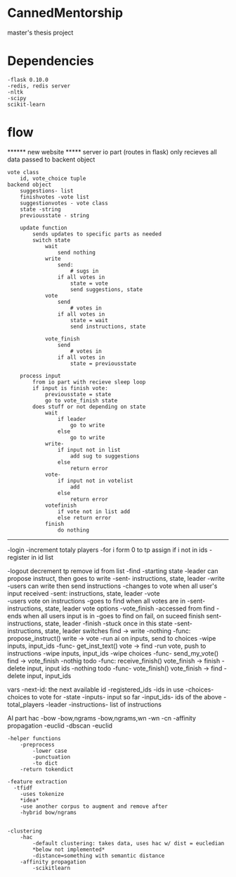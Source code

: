 CannedMentorship
================

master's thesis project

Dependencies
============
    -flask 0.10.0
    -redis, redis server
    -nltk
    -scipy
    scikit-learn

flow
========
****** new website *****
server
    io part (routes in flask)
        only recieves
        all data passed to backent object
    
    vote class
        id, vote_choice tuple
    backend object
        suggestions- list
        finishvotes -vote list
        suggestionvotes - vote class
        state -string
        previousstate - string
        
        update function 
            sends updates to specific parts as needed
            switch state
                wait
                    send nothing
                write
                    send:
                        # sugs in
                    if all votes in
                        state = vote
                        send suggestions, state
                vote
                    send
                        # votes in
                    if all votes in
                        state = wait
                        send instructions, state

                vote_finish
                    send
                        # votes in
                    if all votes in
                        state = previousstate
                                            
        process input
            from io part with recieve sleep loop
            if input is finish vote:
                previousstate = state
                go to vote_finish state
            does stuff or not depending on state
                wait
                    if leader
                        go to write
                    else 
                        go to write
                write-
                    if input not in list
                        add sug to suggestions
                    else 
                        return error 
                vote- 
                    if input not in votelist
                        add
                    else
                        return error
                votefinish
                    if vote not in list add
                    else return error
                finish
                    do nothing

                



*************************
  -login
    -increment totaly players
    -for i form 0 to tp
        assign if i not in ids
    -register in id list
  
  -logout
    decrement tp
    remove id from list
        -find
               -starting state
               -leader can propose instruct, then goes to write
               -sent- instructions, state, leader
        -write
                -users can write then send instructions
                -changes to vote when all user's input received
                -sent: instructions, state, leader
        -vote  
               -users vote on instructions
               -goes to find when all votes are in
               -sent- instructions, state, leader vote options
        -vote_finish
                -accessed from find
                -ends when all users input is in
                -goes to find on fail, on suceed finish
                sent- instructions, state, leader
        -finish
                -stuck once in this state
                -sent- instructions, state, leader
switches
    find -> write
        -nothing
        -func: propose_instruct()
    write -> vote
        -run ai on inputs, send to choices
        -wipe inputs, input_ids
        -func- get_inst_text()
    vote -> find
        -run vote, push to instructions
        -wipe inputs, input_ids
        -wipe choices
        -func- send_my_vote()
    find -> vote_finish
        -nothig todo
        -func: receive_finish()
    vote_finish -> finish
        -delete input, input ids
        -nothing todo
        -func- vote_finish()
    vote_finish -> find
        -delete input, input_ids
        
vars
    -next-id: the next available id
    -registered_ids
        -ids in use
    -choices- choices to vote for
    -state
    -inputs- input so far
    -input_ids- ids of the above
    -total_players
    -leader
    -instructions- list of instructions

        
                
        
AI part
    hac
        -bow
        -bow,ngrams
        -bow,ngrams,wn
        -wn
        -cn
    -affinity propagation
        -euclid
    -dbscan
        -euclid
    
    
    






    -helper functions
        -preprocess
            -lower case
            -punctuation
            -to dict
        -return tokendict
        
    -feature extraction
      -tfidf   
        -uses tokenize
        *idea*
        -use another corpus to augment and remove after 
        -hybrid bow/ngrams 
        
        
    -clustering
        -hac
            -default clustering: takes data, uses hac w/ dist = eucledian
            *below not implemented*
            -distance=something with semantic distance
        -affinity propagation
            -scikitlearn

